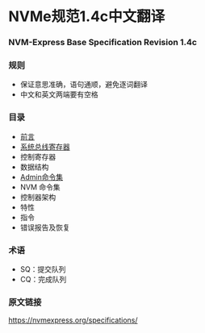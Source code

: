 #  NVMe规范1.4c中文翻译

### NVM-Express Base Specification Revision 1.4c

### 规则
- 保证意思准确，语句通顺，避免逐词翻译
- 中文和英文两端要有空格

### 目录
- [前言](https://github.com/ksimple1991/nvme-spec-1.4c/blob/main/1%20Introducation.md)
- [系统总线寄存器](https://github.com/ksimple1991/nvme-spec-1.4c/blob/main/2%20System%20Bus%20(PCI%20Express)%20Registers.md)
- 控制寄存器
- 数据结构
- [Admin命令集](https://github.com/ksimple1991/nvme-spec-1.4c/blob/main/5%20Admin%20Command%20Set.md)
- NVM 命令集
- 控制器架构
- 特性
- 指令
- 错误报告及恢复

### 术语
- SQ：提交队列
- CQ：完成队列


### 原文链接

https://nvmexpress.org/specifications/
